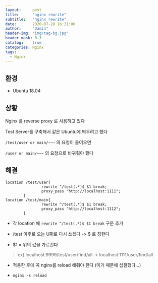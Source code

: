 ```yaml
---
layout:     post
title:      "nginx rewrite"
subtitle:   "nginx rewrite"
date:       2020-07-28 16:31:00
author:     "Damin"
header-img: "img/tag-bg.jpg"
header-mask: 0.3
catalog:    true
categories: Nginx
tags:
  - Nginx
---
```


## 환경

- Ubuntu 18.04

## 상황

Nginx 를 reverse proxy 로 사용하고 있다

Test Server를 구축해서 같은 Ubuntu에 띄우려고 했다

<code>/test/user or main/~~~</code> 의 요청이 들어오면

<code>/user or main/~~~</code> 의 요청으로 바꿔줘야 했다


## 해결

```nginx
location /test/user{
                rewrite ^/test(.*)$ $1 break;
                proxy_pass "http://localhost:1111";
        }  
location /test/main{
                rewrite ^/test(.*)$ $1 break;
                proxy_pass "http://localhost:1112";
        }  
```
- 각 location 에 <code>rewrite ^/test(.*)$ $1 break</code> 구문 추가

- /test 이후로 오는 URI로 다시 쓰겠다 -> $ 로 칭한다

- $1 = 위의 값을 가르킨다

> ex) localhost:9999/test/user/find/all -> localhost:1111/user/find/all

- 적용한 후에 꼭 nginx를 reload 해줘야 한다 (이거 때문에 삽질했다...)

- <code>nginx -s reload</code>


<script src="https://utteranc.es/client.js" repo="damin8/blog-comment" issue-term="title" label="Comment" theme="github-light" crossorigin="anonymous" async>
</script>
